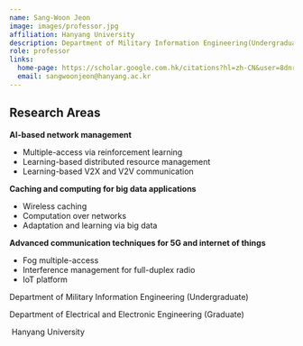```yaml
---
name: Sang-Woon Jeon
image: images/professor.jpg
affiliation: Hanyang University
description: Department of Military Information Engineering(Undergraduate);<br>Department of Electrical and Electronic Engineering(Graduate);<br>Hanyang University
role: professor
links:
  home-page: https://scholar.google.com.hk/citations?hl=zh-CN&user=8dnrnzsAAAAJ
  email: sangwoonjeon@hanyang.ac.kr
---
```

## Research Areas

**AI-based network management**
- Multiple-access via reinforcement learning
- Learning-based distributed resource management
- Learning-based V2X and V2V communication

**Caching and computing for big data applications**
- Wireless caching
- Computation over networks
- Adaptation and learning via big data

**Advanced communication techniques for 5G and internet of things**
- Fog multiple-access
- Interference management for full-duplex radio
- IoT platform

Department of Military Information Engineering (Undergraduate)

Department of Electrical and Electronic Engineering (Graduate)

&nbsp;Hanyang University

